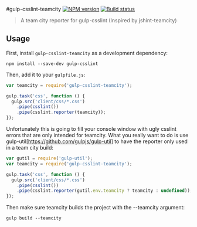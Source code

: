 #gulp-csslint-teamcity [![NPM version][npm-image]][npm-url] [![Build status][travis-image]][travis-url]
> A team city reporter for gulp-csslint (Inspired by jshint-teamcity)

## Usage

First, install `gulp-csslint-teamcity` as a development dependency:

```shell
npm install --save-dev gulp-csslint
```

Then, add it to your `gulpfile.js`:

```javascript
var teamcity = require('gulp-csslint-teamcity');

gulp.task('css', function () {
  gulp.src('client/css/*.css')
    .pipe(csslint())
    .pipe(csslint.reporter(teamcity));
});
```

Unfortunately this is going to fill your console window with ugly csslint errors that are only intended for teamcity. What you really want to do is use gulp-util[https://github.com/gulpjs/gulp-util] to have the reporter only used in a team city build:

```javascript
var gutil = require('gulp-util');
var teamcity = require('gulp-csslint-teamcity');

gulp.task('css', function () {
  gulp.src('client/css/*.css')
    .pipe(csslint())
    .pipe(csslint.reporter(gutil.env.teamcity ? teamcity : undefined));
});
```

Then make sure teamcity builds the project with the --teamcity argument:

```shell
gulp build --teamcity
```

[travis-url]: http://travis-ci.org/chunkysamurai/gulp-csslint-teamcity
[travis-image]: https://travis-ci.org/chunkysamurai/gulp-csslint-teamcity.svg
[npm-url]: https://npmjs.org/package/gulp-csslint-teamcity
[npm-image]: https://badge.fury.io/js/gulp-csslint-teamcity.png
